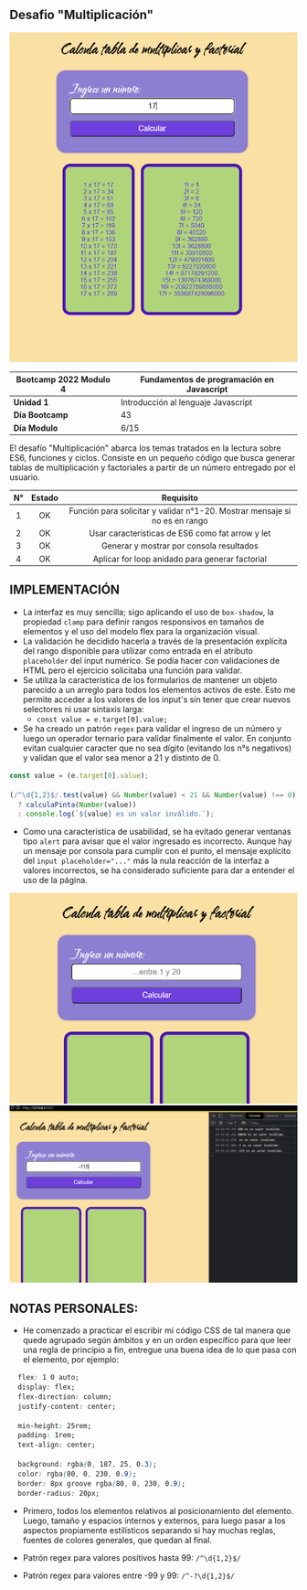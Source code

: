 ## Desafio "Multiplicación"

![captura presentacion][0]

|Bootcamp 2022 Modulo 4|Fundamentos de programación en Javascript|
|----|-----|
|**Unidad 1**|Introducción al lenguaje Javascript|
|**Día Bootcamp**|43|
|**Día Modulo**|6/15|


El desafío "Multiplicación" abarca los temas tratados en la lectura sobre ES6, funciones y ciclos. Consiste en un pequeño código que busca generar tablas de multiplicación y factoriales a partir de un número entregado por el usuario. 

|N°|Estado|Requisito|
|:-------:|:------:|:------:|
|1|OK|Función para solicitar y validar n°1-20. Mostrar mensaje si no es en rango|
|2|OK|Usar características de ES6 como fat arrow y let|
|3|OK|Generar y mostrar por consola resultados|
|4|OK|Aplicar for loop anidado para generar factorial|


## IMPLEMENTACIÓN

- La interfaz es muy sencilla; sigo aplicando el uso de `box-shadow`, la propiedad `clamp` para definir rangos responsivos en tamaños de elementos y el uso del modelo flex para la organización visual.
- La validación he decidido hacerla a través de la presentación explícita del rango disponible para utilizar como entrada en el atributo `placeholder` del input numérico. Se podía hacer con validaciones de HTML pero el ejercicio solicitaba una función para validar. 
- Se utiliza la característica de los formularios de mantener un objeto parecido a un arreglo para todos los elementos activos de este. Esto me permite acceder a los valores de los input's sin tener que crear nuevos selectores ni usar sintaxis larga:  
  - `const value = e.target[0].value;`
- Se ha creado un patrón `regex` para validar el ingreso de un número y luego un operador ternario para validar finalmente el valor. En conjunto evitan cualquier caracter que no sea dígito (evitando los n°s negativos) y validan que el valor sea menor a 21 y distinto de 0.

```javascript
const value = (e.target[0].value);

(/^\d{1,2}$/.test(value) && Number(value) < 21 && Number(value) !== 0)
  ? calculaPinta(Number(value))
  : console.log(`${value} es un valor inválido.`);
```

- Como una característica de usabilidad, se ha evitado generar ventanas tipo `alert` para avisar que el valor ingresado es incorrecto. Aunque hay un mensaje por consola para cumplir con el punto, el mensaje explícito del `input placeholder="..."` más la nula reacción de la interfaz a valores incorrectos, se ha considerado suficiente para dar a entender el uso de la página.

![screenshot0][1]
![screenshot1][2]

## NOTAS PERSONALES:

- He comenzado a practicar el escribir mi código CSS de tal manera que quede agrupado según ámbitos y en un orden específico para que leer una regla de principio a fin, entregue una buena idea de lo que pasa con el elemento, por ejemplo: 
  
```css
  flex: 1 0 auto;
  display: flex;
  flex-direction: column;
  justify-content: center;
  
  min-height: 25rem;
  padding: 1rem;
  text-align: center;
  
  background: rgba(0, 187, 25, 0.3);
  color: rgba(80, 0, 230, 0.9);
  border: 8px groove rgba(80, 0, 230, 0.9);
  border-radius: 20px;
```

- Primero, todos los elementos relativos al posicionamiento del elemento. Luego, tamaño y espacios internos y externos, para luego pasar a los aspectos propiamente estilísticos separando si hay muchas reglas, fuentes de colores generales, que quedan al final.

- Patrón regex para valores positivos hasta 99: `/^\d{1,2}$/` 
- Patrón regex para valores entre -99 y 99: `/^-?\d{1,2}$/`


[0]:./assets/utils/screenshot-presentacion.png
[1]:./assets/utils/screenshot0.png
[2]:./assets/utils/screenshot1.png